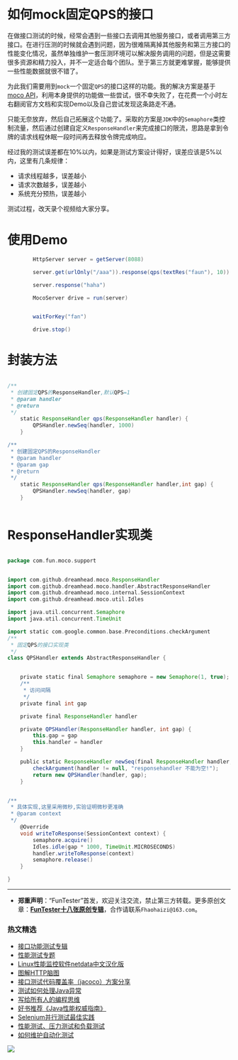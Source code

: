 # 如何mock固定QPS的接口

在做接口测试的时候，经常会遇到一些接口去调用其他服务接口，或者调用第三方接口。在进行压测的时候就会遇到问题，因为很难隔离掉其他服务和第三方接口的性能变化情况，虽然单独维护一套压测环境可以解决服务调用的问题，但是这需要很多资源和精力投入，并不一定适合每个团队。至于第三方就更难掌握，能够提供一些性能数据就很不错了。

为此我们需要用到`mock`一个固定`QPS`的接口这样的功能。我的解决方案是基于[moco API](https://mp.weixin.qq.com/mp/appmsgalbum?action=getalbum&album_id=1320663294239260672&__biz=MzU4MTE2NDEyMQ==#wechat_redirect)，利用本身提供的功能做一些尝试，很不幸失败了，在花费一个小时左右翻阅官方文档和实现Demo以及自己尝试发现这条路走不通。

只能无奈放弃，然后自己拓展这个功能了。采取的方案是`JDK`中的`Semaphore`类控制流量，然后通过创建自定义`ResponseHandler`来完成接口的限流，思路是拿到令牌的请求线程休眠一段时间再去释放令牌完成响应。

经过我的测试误差都在10%以内，如果是测试方案设计得好，误差应该是5%以内，这里有几条规律：

* 请求线程越多，误差越小
* 请求次数越多，误差越小
* 系统充分预热，误差越小

测试过程，改天录个视频给大家分享。

# 使用Demo


```Groovy
        HttpServer server = getServer(8088)

        server.get(urlOnly("/aaa")).response(qps(textRes("faun"), 10))

        server.response("haha")

        MocoServer drive = run(server)


        waitForKey("fan")

        drive.stop()
```

# 封装方法


```Groovy

/**
 * 创建固定QPS的ResponseHandler,默认QPS=1
 * @param handler
 * @return
 */
    static ResponseHandler qps(ResponseHandler handler) {
        QPSHandler.newSeq(handler, 1000)
    }

/**
 * 创建固定QPS的ResponseHandler
 * @param handler
 * @param gap
 * @return
 */
    static ResponseHandler qps(ResponseHandler handler,int gap) {
        QPSHandler.newSeq(handler, gap)
    }
    
```

# ResponseHandler实现类


```Groovy

package com.fun.moco.support


import com.github.dreamhead.moco.ResponseHandler
import com.github.dreamhead.moco.handler.AbstractResponseHandler
import com.github.dreamhead.moco.internal.SessionContext
import com.github.dreamhead.moco.util.Idles

import java.util.concurrent.Semaphore
import java.util.concurrent.TimeUnit

import static com.google.common.base.Preconditions.checkArgument 
/**
 * 固定QPS的接口实现类
 */
class QPSHandler extends AbstractResponseHandler {


    private static final Semaphore semaphore = new Semaphore(1, true);
    /**
     * 访问间隔
     */
    private final int gap

    private final ResponseHandler handler

    private QPSHandler(ResponseHandler handler, int gap) {
        this.gap = gap
        this.handler = handler
    }

    public static ResponseHandler newSeq(final ResponseHandler handler, int gap) {
        checkArgument(handler != null, "responsehandler 不能为空!");
        return new QPSHandler(handler, gap);
    }


/**
 * 具体实现,这里采用微秒,实验证明微秒更准确
 * @param context
 */
    @Override
    void writeToResponse(SessionContext context) {
        semaphore.acquire()
        Idles.idle(gap * 1000, TimeUnit.MICROSECONDS)
        handler.writeToResponse(context)
        semaphore.release()
    }

}

```


---
* **郑重声明**：“FunTester”首发，欢迎关注交流，禁止第三方转载。更多原创文章：**[FunTester十八张原创专辑](https://mp.weixin.qq.com/s/Le-tpC79pIpacHXGOkkYWw)**，合作请联系`Fhaohaizi@163.com`。

### 热文精选

- [接口功能测试专辑](https://mp.weixin.qq.com/mp/appmsgalbum?action=getalbum&album_id=1321895538945638401&__biz=MzU4MTE2NDEyMQ==#wechat_redirect)
- [性能测试专题](https://mp.weixin.qq.com/mp/appmsgalbum?action=getalbum&album_id=1319027448301961218&__biz=MzU4MTE2NDEyMQ==#wechat_redirect)
- [Linux性能监控软件netdata中文汉化版](https://mp.weixin.qq.com/s/fdXtK-5WwKnxjLZdyg6-nA)
- [图解HTTP脑图](https://mp.weixin.qq.com/s/100Vm8FVEuXs0x6rDGTipw)
- [接口测试代码覆盖率（jacoco）方案分享](https://mp.weixin.qq.com/s/D73Sq6NLjeRKN8aCpGLOjQ)
- [测试如何处理Java异常](https://mp.weixin.qq.com/s/H00GWiATOD8QHJu3UewrBw)
- [写给所有人的编程思维](https://mp.weixin.qq.com/s/Oj33UCnYfbUgzsBzEm2GPQ)
- [好书推荐《Java性能权威指南》](https://mp.weixin.qq.com/s/YWd5Yx6n7887g1lMLTcsWQ)
- [Selenium并行测试最佳实践](https://mp.weixin.qq.com/s/-RsQZaT5pH8DHPvm0L8Hjw)
- [性能测试、压力测试和负载测试](https://mp.weixin.qq.com/s/g26lpd7d7EtpN7pkiqkkjg)
- [如何维护自动化测试](https://mp.weixin.qq.com/s/4eh4AN_MiatMSkoCMtY3UA)

![](https://mmbiz.qpic.cn/mmbiz_jpg/13eN86FKXzCxr0Sa2MXpNKicZE024zJm73r4hrjticMMYViagtaSXxwsyhmRmOrdXPXfS5zB2ILHtaqNSoWGRwa8Q/640?wx_fmt=jpeg&tp=webp&wxfrom=5&wx_lazy=1&wx_co=1)
